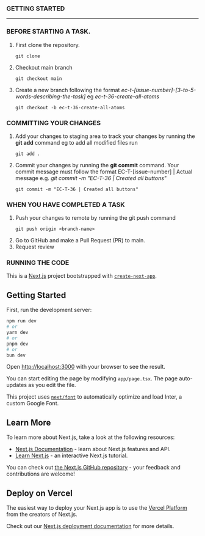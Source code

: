 ### **GETTING STARTED**
------------------------

### **BEFORE STARTING A TASK.**
1. First clone the repository.
   ```
   git clone
   ```
2. Checkout main branch
   ```
   git checkout main
   ```
3. Create a new branch following the format _ec-t-[issue-number]-[3-to-5-words-describing-the-task]_ eg _ec-t-36-create-all-atoms_
   ```
   git checkout -b ec-t-36-create-all-atoms
   ```

### **COMMITTING YOUR CHANGES**
1. Add your changes to staging area to track your changes by running the **git add** command eg to add all modified files run
   ```
   git add .
   ``` 
2. Commit your changes by running the **git commit** command. Your commit message must follow the format EC-T-[issue-number] | Actual message e.g. _git commit -m "EC-T-36 | Created all buttons"_
   ```
   git commit -m "EC-T-36 | Created all buttons"
   ```

### **WHEN YOU HAVE COMPLETED A TASK**
1. Push your changes to remote by running the git push command
   ```
   git push origin <branch-name>
   ```
2. Go to GitHub and make a Pull Request (PR) to main. 
3. Request review



### **RUNNING THE CODE**
This is a [Next.js](https://nextjs.org/) project bootstrapped with [`create-next-app`](https://github.com/vercel/next.js/tree/canary/packages/create-next-app).

## Getting Started

First, run the development server:

```bash
npm run dev
# or
yarn dev
# or
pnpm dev
# or
bun dev
```

Open [http://localhost:3000](http://localhost:3000) with your browser to see the result.

You can start editing the page by modifying `app/page.tsx`. The page auto-updates as you edit the file.

This project uses [`next/font`](https://nextjs.org/docs/basic-features/font-optimization) to automatically optimize and load Inter, a custom Google Font.

## Learn More

To learn more about Next.js, take a look at the following resources:

- [Next.js Documentation](https://nextjs.org/docs) - learn about Next.js features and API.
- [Learn Next.js](https://nextjs.org/learn) - an interactive Next.js tutorial.

You can check out [the Next.js GitHub repository](https://github.com/vercel/next.js/) - your feedback and contributions are welcome!

## Deploy on Vercel

The easiest way to deploy your Next.js app is to use the [Vercel Platform](https://vercel.com/new?utm_medium=default-template&filter=next.js&utm_source=create-next-app&utm_campaign=create-next-app-readme) from the creators of Next.js.

Check out our [Next.js deployment documentation](https://nextjs.org/docs/deployment) for more details.
